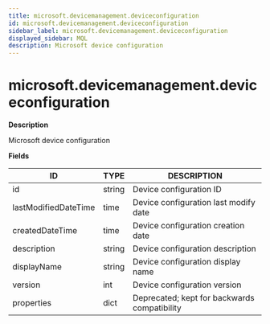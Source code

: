 ```yaml
---
title: microsoft.devicemanagement.deviceconfiguration
id: microsoft.devicemanagement.deviceconfiguration
sidebar_label: microsoft.devicemanagement.deviceconfiguration
displayed_sidebar: MQL
description: Microsoft device configuration
---
```


# microsoft.devicemanagement.deviceconfiguration

**Description**

Microsoft device configuration

**Fields**

| ID                   | TYPE   | DESCRIPTION                                  |
| -------------------- | ------ | -------------------------------------------- |
| id                   | string | Device configuration ID                      |
| lastModifiedDateTime | time   | Device configuration last modify date        |
| createdDateTime      | time   | Device configuration creation date           |
| description          | string | Device configuration description             |
| displayName          | string | Device configuration display name            |
| version              | int    | Device configuration version                 |
| properties           | dict   | Deprecated; kept for backwards compatibility |
